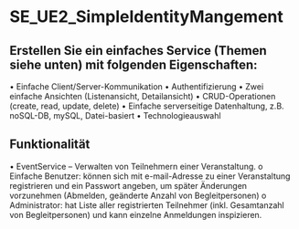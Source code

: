 # SE_UE2_SimpleIdentityMangement
## Erstellen Sie ein einfaches Service (Themen siehe unten) mit folgenden Eigenschaften:
• Einfache Client/Server-Kommunikation
• Authentifizierung
• Zwei einfache Ansichten (Listenansicht, Detailansicht)
• CRUD-Operationen (create, read, update, delete)
• Einfache serverseitige Datenhaltung, z.B. noSQL-DB, mySQL, Datei-basiert
• Technologieauswahl
## Funktionalität
• EventService – Verwalten von Teilnehmern einer Veranstaltung.
o Einfache Benutzer: können sich mit e-mail-Adresse zu einer Veranstaltung registrieren und ein
Passwort angeben, um später Änderungen vorzunehmen (Abmelden, geänderte Anzahl von Begleitpersonen)
o Administrator: hat Liste aller registrierten Teilnehmer (inkl. Gesamtanzahl von Begleitpersonen)
und kann einzelne Anmeldungen inspizieren.
